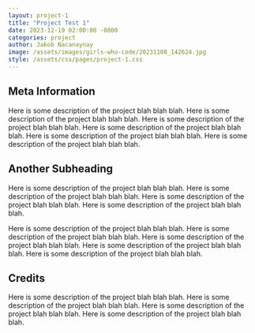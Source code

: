 ```yaml
---
layout: project-1
title: "Project Test 1"
date: 2023-12-19 02:00:00 -0800
categories: project
author: Jakob Nacanaynay
image: /assets/images/girls-who-code/20231108_142624.jpg
style: /assets/css/pages/project-1.css
---
```


## Meta Information

Here is some description of the project blah blah blah. Here is some description of the project blah blah blah. Here is some description of the project blah blah blah. Here is some description of the project blah blah blah. Here is some description of the project blah blah blah. Here is some description of the project blah blah blah.

## Another Subheading

Here is some description of the project blah blah blah. Here is some description of the project blah blah blah. Here is some description of the project blah blah blah. Here is some description of the project blah blah blah.

Here is some description of the project blah blah blah. Here is some description of the project blah blah blah. Here is some description of the project blah blah blah. Here is some description of the project blah blah blah. Here is some description of the project blah blah blah.

## Credits

Here is some description of the project blah blah blah. Here is some description of the project blah blah blah. Here is some description of the project blah blah blah. Here is some description of the project blah blah blah.